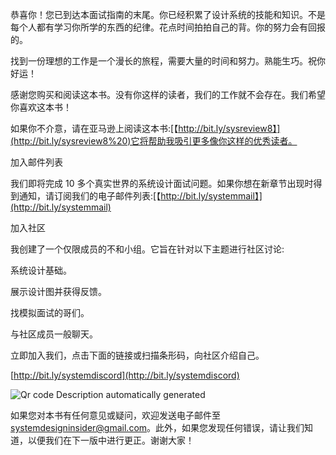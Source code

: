 恭喜你！您已到达本面试指南的末尾。你已经积累了设计系统的技能和知识。不是每个人都有学习你所学的东西的纪律。花点时间拍拍自己的背。你的努力会有回报的。

找到一份理想的工作是一个漫长的旅程，需要大量的时间和努力。熟能生巧。祝你好运！

感谢您购买和阅读这本书。没有你这样的读者，我们的工作就不会存在。我们希望你喜欢这本书！

如果你不介意，请在亚马逊上阅读这本书:[【http://bit.ly/sysreview8】](http://bit.ly/sysreview8%20)它将帮助我吸引更多像你这样的优秀读者。

加入邮件列表

我们即将完成 10 多个真实世界的系统设计面试问题。如果你想在新章节出现时得到通知，请订阅我们的电子邮件列表:[【http://bit.ly/systemmail】](http://bit.ly/systemmail)

加入社区

我创建了一个仅限成员的不和小组。它旨在针对以下主题进行社区讨论:

系统设计基础。

展示设计图并获得反馈。

找模拟面试的哥们。

与社区成员一般聊天。

立即加入我们，点击下面的链接或扫描条形码，向社区介绍自己。

[http://bit.ly/systemdiscord](http://bit.ly/systemdiscord)

![Qr code  Description automatically generated](../images/00001.jpeg)

如果您对本书有任何意见或疑问，欢迎发送电子邮件至 systemdesigninsider@gmail.com[](mailto:systemdesigninsider@gmail.com)。此外，如果您发现任何错误，请让我们知道，以便我们在下一版中进行更正。谢谢大家！